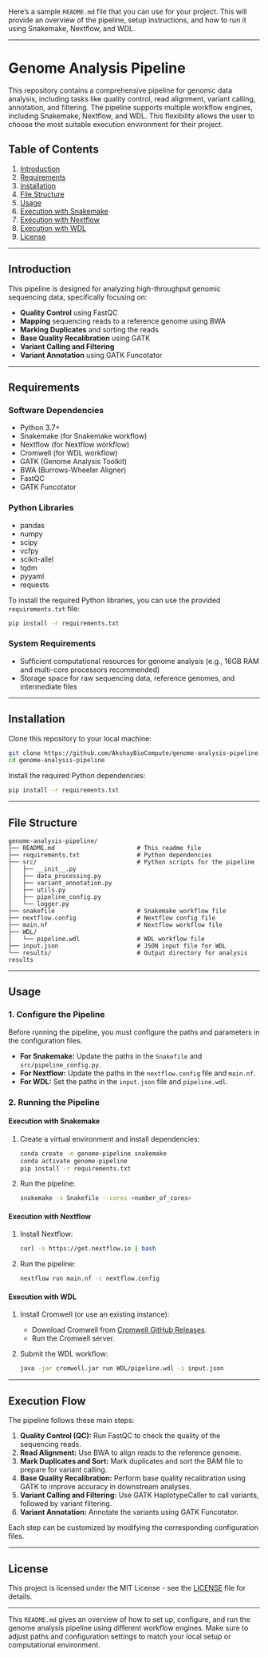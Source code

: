 Here’s a sample `README.md` file that you can use for your project. This will provide an overview of the pipeline, setup instructions, and how to run it using Snakemake, Nextflow, and WDL.

---

# Genome Analysis Pipeline

This repository contains a comprehensive pipeline for genomic data analysis, including tasks like quality control, read alignment, variant calling, annotation, and filtering. The pipeline supports multiple workflow engines, including Snakemake, Nextflow, and WDL. This flexibility allows the user to choose the most suitable execution environment for their project.

## Table of Contents

1. [Introduction](#introduction)
2. [Requirements](#requirements)
3. [Installation](#installation)
4. [File Structure](#file-structure)
5. [Usage](#usage)
6. [Execution with Snakemake](#execution-with-snakemake)
7. [Execution with Nextflow](#execution-with-nextflow)
8. [Execution with WDL](#execution-with-wdl)
9. [License](#license)

---

## Introduction

This pipeline is designed for analyzing high-throughput genomic sequencing data, specifically focusing on:

- **Quality Control** using FastQC
- **Mapping** sequencing reads to a reference genome using BWA
- **Marking Duplicates** and sorting the reads
- **Base Quality Recalibration** using GATK
- **Variant Calling and Filtering**
- **Variant Annotation** using GATK Funcotator

---

## Requirements

### Software Dependencies

- Python 3.7+
- Snakemake (for Snakemake workflow)
- Nextflow (for Nextflow workflow)
- Cromwell (for WDL workflow)
- GATK (Genome Analysis Toolkit)
- BWA (Burrows-Wheeler Aligner)
- FastQC
- GATK Funcotator

### Python Libraries

- pandas
- numpy
- scipy
- vcfpy
- scikit-allel
- tqdm
- pyyaml
- requests

To install the required Python libraries, you can use the provided `requirements.txt` file:

```bash
pip install -r requirements.txt
```

### System Requirements

- Sufficient computational resources for genome analysis (e.g., 16GB RAM and multi-core processors recommended)
- Storage space for raw sequencing data, reference genomes, and intermediate files

---

## Installation

Clone this repository to your local machine:

```bash
git clone https://github.com/AkshayBioCompute/genome-analysis-pipeline.git
cd genome-analysis-pipeline
```

Install the required Python dependencies:

```bash
pip install -r requirements.txt
```

---

## File Structure

```plaintext
genome-analysis-pipeline/
├── README.md                       # This readme file
├── requirements.txt                # Python dependencies
├── src/                            # Python scripts for the pipeline
│   ├── __init__.py
│   ├── data_processing.py
│   ├── variant_annotation.py
│   ├── utils.py
│   ├── pipeline_config.py
│   └── logger.py
├── snakefile                       # Snakemake workflow file
├── nextflow.config                 # Nextflow config file
├── main.nf                         # Nextflow workflow file
├── WDL/
│   └── pipeline.wdl                # WDL workflow file
├── input.json                      # JSON input file for WDL
└── results/                        # Output directory for analysis results
```

---

## Usage

### 1. Configure the Pipeline

Before running the pipeline, you must configure the paths and parameters in the configuration files.

- **For Snakemake:** Update the paths in the `Snakefile` and `src/pipeline_config.py`.
- **For Nextflow:** Update the paths in the `nextflow.config` file and `main.nf`.
- **For WDL:** Set the paths in the `input.json` file and `pipeline.wdl`.

### 2. Running the Pipeline

#### Execution with Snakemake

1. Create a virtual environment and install dependencies:

    ```bash
    conda create -n genome-pipeline snakemake
    conda activate genome-pipeline
    pip install -r requirements.txt
    ```

2. Run the pipeline:

    ```bash
    snakemake -s Snakefile --cores <number_of_cores>
    ```

#### Execution with Nextflow

1. Install Nextflow:

    ```bash
    curl -s https://get.nextflow.io | bash
    ```

2. Run the pipeline:

    ```bash
    nextflow run main.nf -c nextflow.config
    ```

#### Execution with WDL

1. Install Cromwell (or use an existing instance):

    - Download Cromwell from [Cromwell GitHub Releases](https://github.com/broadinstitute/cromwell/releases).
    - Run the Cromwell server.

2. Submit the WDL workflow:

    ```bash
    java -jar cromwell.jar run WDL/pipeline.wdl -i input.json
    ```

---

## Execution Flow

The pipeline follows these main steps:

1. **Quality Control (QC):** Run FastQC to check the quality of the sequencing reads.
2. **Read Alignment:** Use BWA to align reads to the reference genome.
3. **Mark Duplicates and Sort:** Mark duplicates and sort the BAM file to prepare for variant calling.
4. **Base Quality Recalibration:** Perform base quality recalibration using GATK to improve accuracy in downstream analyses.
5. **Variant Calling and Filtering:** Use GATK HaplotypeCaller to call variants, followed by variant filtering.
6. **Variant Annotation:** Annotate the variants using GATK Funcotator.

Each step can be customized by modifying the corresponding configuration files.

---

## License

This project is licensed under the MIT License - see the [LICENSE](LICENSE) file for details.

---

This `README.md` gives an overview of how to set up, configure, and run the genome analysis pipeline using different workflow engines. Make sure to adjust paths and configuration settings to match your local setup or computational environment.
